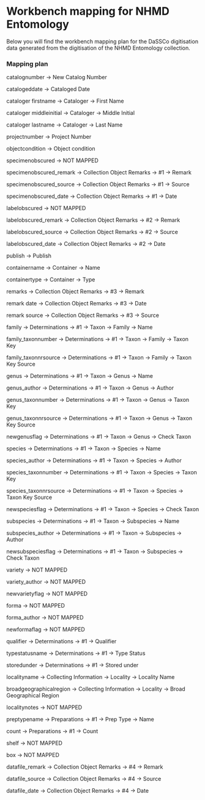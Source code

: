 # Workbench mapping for NHMD Entomology 

Below you will find the workbench mapping plan for the DaSSCo digitisation data generated from the digitisation of the NHMD Entomology collection.

### Mapping plan

catalognumber ->
New Catalog Number

catalogeddate ->
Cataloged Date

cataloger firstname ->
Cataloger ->
First Name 
 
cataloger middleinitial ->
Cataloger ->
Middle Initial 
 
cataloger lastname ->
Cataloger ->
Last Name

projectnumber ->
Project Number

objectcondition -> 
Object condition

specimenobscured ->
NOT MAPPED

specimenobscured_remark ->
Collection Object Remarks ->
 #1 ->
Remark

specimenobscured_source ->
Collection Object Remarks ->
 #1 ->
Source

specimenobscured_date ->
Collection Object Remarks ->
 #1 ->
Date

labelobscured -> NOT MAPPED

labelobscured_remark ->
Collection Object Remarks ->
 #2 ->
Remark

labelobscured_source ->
Collection Object Remarks ->
 #2 ->
Source

labelobscured_date ->
Collection Object Remarks ->
 #2 ->
Date

publish ->
Publish

containername -> 
Container -> 
Name

containertype -> 
Container -> 
Type

remarks ->
Collection Object Remarks ->
 #3 ->
Remark

remark date ->
Collection Object Remarks ->
 #3 ->
Date

remark source ->
Collection Object Remarks ->
 #3 ->
Source

family ->
Determinations ->
 #1 ->
Taxon ->
Family ->
Name

family_taxonnumber -> 
Determinations ->
 #1 ->
Taxon ->
Family ->
Taxon Key

family_taxonnrsource -> 
Determinations ->
 #1 ->
Taxon ->
Family ->
Taxon Key Source

genus ->
Determinations ->
 #1 ->
Taxon ->
Genus ->
Name

genus_author ->
Determinations ->
 #1 ->
Taxon ->
Genus ->
Author

genus_taxonnumber -> 
Determinations ->
 #1 ->
Taxon ->
Genus ->
Taxon Key

genus_taxonnrsource -> 
Determinations ->
 #1 ->
Taxon ->
Genus ->
Taxon Key Source

newgenusflag ->
Determinations ->
 #1 ->
Taxon ->
Genus ->
Check Taxon 

species ->
Determinations ->
 #1 ->
Taxon ->
Species ->
Name

species_author ->
Determinations ->
 #1 ->
Taxon ->
Species ->
Author

species_taxonnumber -> 
Determinations ->
 #1 ->
Taxon ->
Species ->
Taxon Key

species_taxonnrsource -> 
Determinations ->
 #1 ->
Taxon ->
Species ->
Taxon Key Source

newspeciesflag ->
Determinations ->
 #1 ->
Taxon ->
Species ->
Check Taxon

subspecies ->
Determinations ->
 #1 ->
Taxon ->
Subspecies ->
Name

subspecies_author ->
Determinations ->
 #1 ->
Taxon ->
Subspecies ->
Author

newsubspeciesflag ->
Determinations ->
 #1 ->
Taxon ->
Subspecies ->
Check Taxon

variety -> NOT MAPPED

variety_author -> NOT MAPPED

newvarietyflag -> NOT MAPPED

forma -> NOT MAPPED

forma_author -> NOT MAPPED

newformaflag -> NOT MAPPED

qualifier ->
Determinations ->
 #1 ->
Qualifier

typestatusname ->
Determinations ->
  #1 ->
Type Status 

storedunder ->
Determinations ->
 #1 ->
Stored under
 
localityname ->
Collecting Information ->
Locality ->
Locality Name 
 
broadgeographicalregion ->
Collecting Information ->
Locality ->
Broad Geographical Region 

localitynotes ->
NOT MAPPED
 
preptypename ->
Preparations ->
 #1 ->
Prep Type ->
Name 

count ->
Preparations ->
 #1 ->
Count

shelf -> NOT MAPPED
 
box -> NOT MAPPED

datafile_remark ->
Collection Object Remarks ->
 #4 ->
Remark

datafile_source ->
Collection Object Remarks ->
 #4 ->
Source

datafile_date ->
Collection Object Remarks ->
 #4 ->
Date


 

